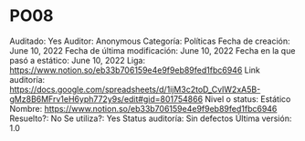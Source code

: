 # PO08

Auditado: Yes
Auditor: Anonymous
Categoría: Políticas
Fecha de creación: June 10, 2022
Fecha de última modificación: June 10, 2022
Fecha en la que pasó a estático: June 10, 2022
Liga: https://www.notion.so/eb33b706159e4e9f9eb89fed1fbc6946 
Link auditoría: https://docs.google.com/spreadsheets/d/1ijM3c2toD_CvIW2xA5B-gMz8B6MFrv1eH6yph772y9s/edit#gid=801754866
Nivel o status: Estático
Nombre: https://www.notion.so/eb33b706159e4e9f9eb89fed1fbc6946 
Resuelto?: No
Se utiliza?: Yes
Status auditoría: Sin defectos
Última versión: 1.0